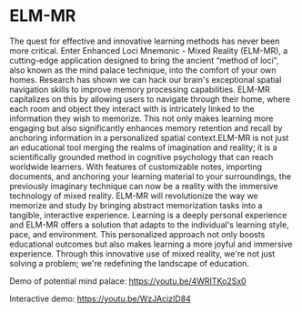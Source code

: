 # ELM-MR

The quest for effective and innovative learning methods has never been more critical. Enter Enhanced Loci Mnemonic - Mixed Reality (ELM-MR), a cutting-edge application designed to bring the ancient “method of loci”, also known as the mind palace technique, into the comfort of your own homes. Research has shown we can hack our brain's exceptional spatial navigation skills to improve memory processing capabilities. ELM-MR capitalizes on this by allowing users to navigate through their home, where each room and object they interact with is intricately linked to the information they wish to memorize. This not only makes learning more engaging but also significantly enhances memory retention and recall by anchoring information in a personalized spatial context.ELM-MR is not just an educational tool merging the realms of imagination and reality; it is a scientifically grounded method in cognitive psychology that can reach worldwide learners. With features of customizable notes, importing documents, and anchoring your learning material to your surroundings, the previously imaginary technique can now be a reality with the immersive technology of mixed reality. ELM-MR will revolutionize the way we memorize and study by bringing abstract memorization tasks into a tangible, interactive experience. Learning is a deeply personal experience and ELM-MR offers a solution that adapts to the individual's learning style, pace, and environment. This personalized approach not only boosts educational outcomes but also makes learning a more joyful and immersive experience. Through this innovative use of mixed reality, we're not just solving a problem; we're redefining the landscape of education.

Demo of potential mind palace: https://youtu.be/4WRITKo2Sx0

Interactive demo: https://youtu.be/WzJAcizID84
